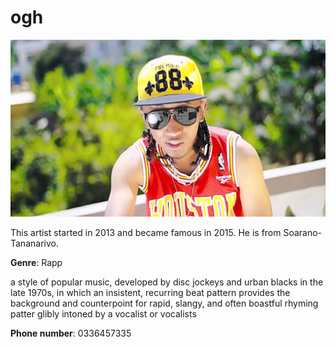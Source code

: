 # ogh

![picture of ogh](ogh.JPG)

This artist started in 2013
 and became famous in 2015. He is from Soarano-Tananarivo.

**Genre**: Rapp

a style of popular music, developed by disc jockeys and urban blacks in             the late 1970s, in which an insistent, recurring beat pattern provides the background and counterpoint for rapid, slangy, and often boastful rhyming patter glibly intoned by a vocalist or vocalists


**Phone number**: 0336457335
